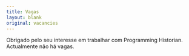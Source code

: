 ```yaml
---
title: Vagas
layout: blank
original: vacancies
---
```

Obrigado pelo seu interesse em trabalhar com Programming Historian. Actualmente não há vagas.
